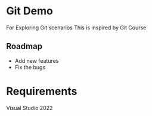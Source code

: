 # Git Demo
For Exploring Git scenarios
This is inspired by Git Course

## Roadmap
* Add new features
* Fix the bugs

# Requirements
Visual Studio 2022
